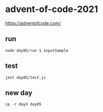 # advent-of-code-2021

https://adventofcode.com/

## run

`node day05/run 1 inputSample`

## test

`jest day05/test.js`

## new day

`cp -r dayX day05`
